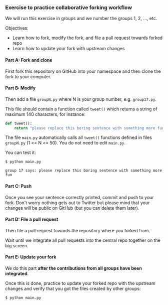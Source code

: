 ### Exercise to practice collaborative forking workflow

We will run this exercise in groups and we number the groups
1, 2, ..., etc.

Objectives:

- Learn how to fork, modify the fork, and file a pull request towards forked repo
- Learn how to update your fork with upstream changes


#### Part A: Fork and clone

First fork this repository on GitHub into your namespace and then clone the fork to your computer.

#### Part B: Modify

Then add a file `groupN.py` where N is your group number, e.g. `group17.py`.

This file should contain a function called `tweet()` which returns
a string of maximum 140 characters, for instance:

```python
def tweet():
    return "please replace this boring sentence with something more fun"
```

The file `main.py` automatically calls all `tweet()` functions defined in files
`groupN.py` (1 <= N <= 50). You do not need to edit `main.py`.

You can test it:

```shell
$ python main.py

group 17 says: please replace this boring sentence with something more fun
```

#### Part C: Push

Once you see your sentence correctly printed, commit and push to your fork. Don't worry
nothing gets out to Twitter but please mind that your changes will be public on
GitHub (but you can delete them later).


#### Part D: File a pull request

Then file a pull request towards the repository where you forked from.

Wait until we integrate all pull requests into the central repo
together on the big screen.


#### Part E: Update your fork

We do this part **after the contributions from all groups have been integrated**.

Once this is done, practice to update your forked repo with the upstream
changes and verify that you got the files created by other groups:

```shell
$ python main.py
```
